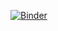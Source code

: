 [![Binder](https://mybinder.org/badge_logo.svg)](https://mybinder.org/v2/gh/Ailol/kurs2021/HEAD/main)
